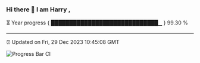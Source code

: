 ### Hi there 👋 I am Harry , 

⏳ Year progress { █████████████████████████████▁ } 99.30 %

---

⏰ Updated on Fri, 29 Dec 2023 10:45:08 GMT

![Progress Bar CI](https://github.com/duykhang68/duykhang68/workflows/Progress%20Bar%20CI/badge.svg)
